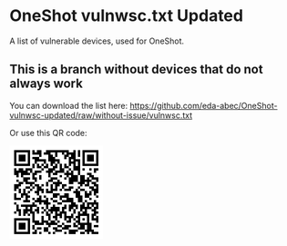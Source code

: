 # OneShot vulnwsc.txt Updated
A list of vulnerable devices, used for OneShot.

## This is a branch without devices that do not always work

You can download the list here: https://github.com/eda-abec/OneShot-vulnwsc-updated/raw/without-issue/vulnwsc.txt

Or use this QR code:

![QR](qr.gif)
